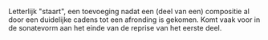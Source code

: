 Letterlijk "staart", een toevoeging nadat een (deel van een) compositie al door een duidelijke cadens tot een afronding is gekomen. Komt vaak voor in de sonatevorm aan het einde van de reprise van het eerste deel.
